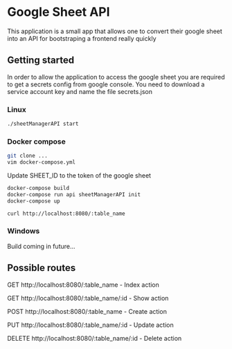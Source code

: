 # Google Sheet API
This application is a small app that allows one to convert their google sheet into an API for bootstraping a frontend really quickly

## Getting started
In order to allow the application to access the google sheet you are required to get a secrets config from google console. You need to download a service account key and name the file secrets.json

### Linux

```bash
./sheetManagerAPI start
```

### Docker compose

```bash
git clone ...
vim docker-compose.yml
```
Update SHEET_ID to the token of the google sheet

```bash
docker-compose build
docker-compose run api sheetManagerAPI init
docker-compose up

curl http://localhost:8080/:table_name
```

### Windows

Build coming in future...

## Possible routes

GET http://localhost:8080/:table_name - Index action

GET http://localhost:8080/:table_name/:id - Show action

POST http://localhost:8080/:table_name - Create action

PUT http://localhost:8080/:table_name/:id - Update action

DELETE http://localhost:8080/:table_name/:id - Delete action
